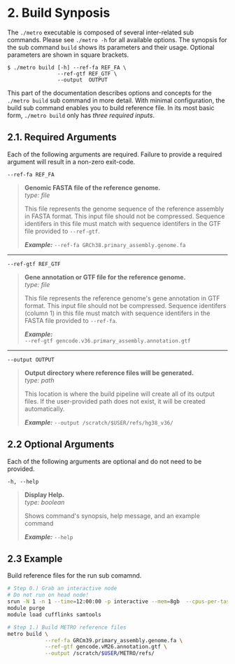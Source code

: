 # 2. Build Synposis

The `./metro` executable is composed of several inter-related sub commands. Please see `./metro -h` for all available options. The synopsis for the sub command `build` shows its parameters and their usage. Optional parameters are shown in square brackets.

```
$ ./metro build [-h] --ref-fa REF_FA \
                --ref-gtf REF_GTF \
                --output  OUTPUT 
```

This part of the documentation describes options and concepts for the `./metro build` sub command in more detail. With minimal configuration, the build sub command enables you to build reference file. In its most basic form, `./metro build` only has _three required inputs_.

## 2.1. Required Arguments

Each of the following arguments are required. Failure to provide a required argument will result in a non-zero exit-code.

`--ref-fa REF_FA`  
> **Genomic FASTA file of the reference genome.**  
> *type: file*
> 
> This file represents the genome sequence of the reference assembly in FASTA format. This input file should not be compressed. Sequence identifers in this file must match with sequence identifers in the GTF file provided to `--ref-gtf`.  
> 
> ***Example:***
> `--ref-fa GRCh38.primary_assembly.genome.fa`
--- 
`--ref-gtf REF_GTF`  
> **Gene annotation or GTF file for the reference genome.**  
> *type: file*
> 
> This file represents the reference genome's gene annotation in GTF format. This input file should not be compressed. Sequence identifers (column 1) in this file must match with sequence identifers in the FASTA file provided to `--ref-fa`.  
> 
> ***Example:***  
> `--ref-gtf gencode.v36.primary_assembly.annotation.gtf`
--- 
`--output OUTPUT`
> **Output directory where reference files will be generated.**  
> *type: path*
>   
> This location is where the build pipeline will create all of its output files. If the user-provided path does not exist, it will be created automatically.
> 
> ***Example:*** 
> `--output /scratch/$USER/refs/hg38_v36/`

## 2.2 Optional Arguments
Each of the following arguments are optional and do not need to be provided. 

`-h, --help`            
> **Display Help.**  
> *type: boolean*
> 
> Shows command's synopsis, help message, and an example command
> 
> ***Example:*** 
> `--help`

## 2.3 Example
Build reference files for the run sub comamnd.

```bash 
# Step 0.) Grab an interactive node
# Do not run on head node!
srun -N 1 -n 1 --time=12:00:00 -p interactive --mem=8gb  --cpus-per-task=4 --pty bash
module purge
module load cufflinks samtools

# Step 1.) Build METRO reference files
metro build \
            --ref-fa GRCm39.primary_assembly.genome.fa \
            --ref-gtf gencode.vM26.annotation.gtf \
            --output /scratch/$USER/METRO/refs/
```
